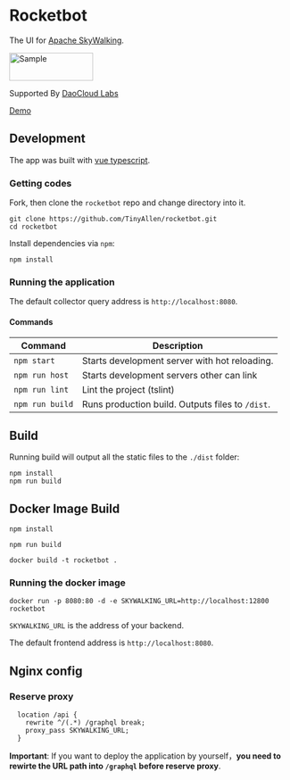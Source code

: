 Rocketbot
===============

The UI for [Apache SkyWalking](https://github.com/apache/incubator-skywalking).

<img src="https://daoweb-resource.daocloud.io/logo/daocloud-logo-gray-account.svg" alt="Sample"  width="150" height="50">


Supported By [DaoCloud Labs](https://github.com/DaoCloud-Labs)

[Demo](http://rocketbot.daocloud.io/)

## Development

The app was built with [vue typescript](https://github.com/vuejs/vue).

### Getting codes

Fork, then clone the `rocketbot` repo and change directory into it.

```
git clone https://github.com/TinyAllen/rocketbot.git
cd rocketbot
```

Install dependencies via `npm`:

```
npm install
```

### Running the application


The default collector query address is `http://localhost:8080`.

#### Commands

| Command                 | Description                                                 |
| ----------------------- | ----------------------------------------------------------- |
| `npm start`             | Starts development server with hot reloading.      |
| `npm run host` | Starts development servers other can link             |
| `npm run lint`          | Lint the project (tslint)                        |
| `npm run build`         | Runs production build. Outputs files to `/dist`.            |

## Build

Running build will output all the static files to the `./dist` folder:

```
npm install
npm run build
```

[ci-img]: https://travis-ci.org/apache/incubator-skywalking-ui.svg?branch=master
[ci]: https://travis-ci.org/apache/incubator-skywalking-ui
[gitter-img]: https://badges.gitter.im/openskywalking/Lobby.svg
[gitter]: https://gitter.im/openskywalking/Lobby

## Docker Image Build


```
npm install

npm run build

docker build -t rocketbot .
```
### Running the docker image

```
docker run -p 8080:80 -d -e SKYWALKING_URL=http://localhost:12800 rocketbot
```

`SKYWALKING_URL` is the address of your backend.


The default frontend address is `http://localhost:8080`.

## Nginx config

### Reserve proxy

```
  location /api {
    rewrite ^/(.*) /graphql break;
    proxy_pass SKYWALKING_URL;
  }
```

**Important**: If you want to deploy the application by yourself，**you need to rewirte the URL path into ```/graphql``` before reserve proxy**.
